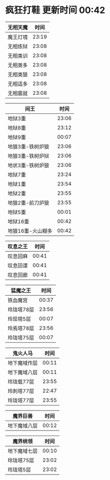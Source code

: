 # 疯狂打鞋 更新时间 00:42

| 无相天魔   | 时间    |
|--------|-------|
| 魔王灯境 | 23:19 |
| 无相炼狱 | 23:08 |
| 无相类训 | 23:08 |
| 无相类多 | 23:08 |
| 无相类狼 | 23:08 |
| 无相适多 | 23:08 |
| 无相震就 | 23:08 |

| 间王   | 时间    |
|--------|-------|
| 地狱3重 | 23:06 |
| 地狱8重 | 23:12 |
| 地狱9重 | 00:07 |
| 地狼3重-铁树炉狼 | 23:06 |
| 地狼3重-铁树炉狱 | 23:06 |
| 地状3重-铁树炉狼 | 23:06 |
| 地狱7重 | 23:24 |
| 地狱1重 | 23:54 |
| 地狱2重 | 23:55 |
| 地狼2重-前刀炉狼 | 23:55 |
| 地狱5重 | 00:01 |
| 地狱16重 | 00:42 |
| 地狼16重-火山糊多 | 00:42 |

| 叹息之王   | 时间    |
|--------|-------|
| 叹息回麻 | 00:41 |
| 叹息回谭 | 00:41 |
| 叹息回廊 | 00:41 |

| 猛魔之王   | 时间    |
|--------|-------|
| 铁血魔宫 | 00:37 |
| 玲珑塔78层 | 23:56 |
| 玲现塔5层 | 00:07 |
| 玲焉塔78层 | 23:56 |
| 玲珑塔75层 | 00:07 |

| 鬼火人马   | 时间    |
|--------|-------|
| 地下魔域作层 | 00:11 |
| 地下魔域八层 | 00:11 |
| 玲珑载77层 | 23:55 |
| 玲刺塔77层 | 22:47 |
| 玲珑塔77层 | 23:55 |

| 魔界巨兽   | 时间    |
|--------|-------|
| 地下魔域八层 | 00:12 |

| 魔界统领   | 时间    |
|--------|-------|
| 地下魔域七层 | 00:10 |
| 玲珑塔75层 | 23:02 |
| 玲珑塔5层 | 23:02 |